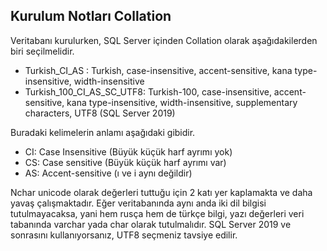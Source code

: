 ## Kurulum Notları Collation

Veritabanı kurulurken, SQL Server içinden Collation olarak aşağıdakilerden biri seçilmelidir.

- Turkish_CI_AS : Turkish, case-insensitive, accent-sensitive, kana type-insensitive, width-insensitive
- Turkish_100_CI_AS_SC_UTF8: Turkish-100, case-insensitive, accent-sensitive, kana type-insensitive, width-insensitive, supplementary characters, UTF8 (SQL Server 2019)

Buradaki kelimelerin anlamı aşağıdaki gibidir.

- CI: Case Insensitive (Büyük küçük harf ayrımı yok)
- CS: Case sensitive (Büyük küçük harf ayrımı var)
- AS: Accent-sensitive (ı ve i aynı değildir)

Nchar unicode olarak değerleri tuttuğu için 2 katı yer kaplamakta  ve daha yavaş çalışmaktadır.
Eğer veritabanında aynı anda iki dil bilgisi tutulmayacaksa, yani hem rusça hem de türkçe bilgi, yazı değerleri veri tabanında varchar yada char olarak tutulmalıdır.
SQL Server 2019 ve sonrasını kullanıyorsanız, UTF8 seçmeniz tavsiye edilir.
